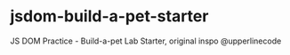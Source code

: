 # jsdom-build-a-pet-starter
JS DOM Practice - Build-a-pet Lab Starter, original inspo @upperlinecode
